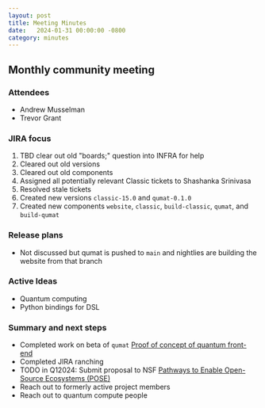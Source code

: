 ```yaml
---
layout: post
title: Meeting Minutes
date:   2024-01-31 00:00:00 -0800
category: minutes
---
```

## Monthly community meeting

### Attendees
* Andrew Musselman
* Trevor Grant

### JIRA focus
1. TBD clear out old "boards;" question into INFRA for help
1. Cleared out old versions
1. Cleared out old components
1. Assigned all potentially relevant Classic tickets to Shashanka Srinivasa
1. Resolved stale tickets
1. Created new versions `classic-15.0` and `qumat-0.1.0`
1. Created new components `website`, `classic`, `build-classic`, `qumat`, and `build-qumat`

### Release plans
* Not discussed but qumat is pushed to `main` and nightlies are building the website from that branch

### Active Ideas
* Quantum computing
* Python bindings for DSL

### Summary and next steps
* Completed work on beta of `qumat` [Proof of concept of quantum front-end](https://issues.apache.org/jira/browse/MAHOUT-2166)
* Completed JIRA ranching
* TODO in Q12024: Submit proposal to NSF [Pathways to Enable Open-Source Ecosystems (POSE)](https://new.nsf.gov/funding/opportunities/pathways-enable-open-source-ecosystems-pose)
* Reach out to formerly active project members
* Reach out to quantum compute people
